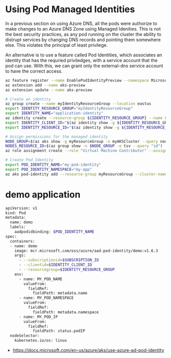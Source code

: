 # Using Pod Managed Identities

In a previous section on using Azure DNS, all the pods were authorize to make changes to an Azure DNS Zone using Managed Idenities.  This is not the best security practices, as any pod running on the cluster the ability to distrupt services by changing DNS records and pointing them somewhere else.  This violates the principal of least privilege.  

An alternative is to use a feature called Pod Identities, which associates an identity that has the requried priviledges, with a service account that the pod can use.  With this, we can grant only the external-dns service account to have the correct access.


```bash
az feature register --name EnablePodIdentityPreview --namespace Microsoft.ContainerService
az extension add --name aks-preview
az extension update --name aks-preview

# Create an identity
az group create --name myIdentityResourceGroup --location eastus
export IDENTITY_RESOURCE_GROUP="myIdentityResourceGroup"
export IDENTITY_NAME="application-identity"
az identity create --resource-group ${IDENTITY_RESOURCE_GROUP} --name ${IDENTITY_NAME}
export IDENTITY_CLIENT_ID="$(az identity show -g ${IDENTITY_RESOURCE_GROUP} -n ${IDENTITY_NAME} --query clientId -otsv)"
export IDENTITY_RESOURCE_ID="$(az identity show -g ${IDENTITY_RESOURCE_GROUP} -n ${IDENTITY_NAME} --query id -otsv)"

# Assign permissions for the managed identity
NODE_GROUP=$(az aks show -g myResourceGroup -n myAKSCluster --query nodeResourceGroup -o tsv)
NODES_RESOURCE_ID=$(az group show -n $NODE_GROUP -o tsv --query "id")
az role assignment create --role "Virtual Machine Contributor" --assignee "$IDENTITY_CLIENT_ID" --scope $NODES_RESOURCE_ID

# Create Pod Identity
export POD_IDENTITY_NAME="my-pod-identity"
export POD_IDENTITY_NAMESPACE="my-app"
az aks pod-identity add --resource-group myResourceGroup --cluster-name myAKSCluster --namespace ${POD_IDENTITY_NAMESPACE}  --name ${POD_IDENTITY_NAME} --identity-resource-id ${IDENTITY_RESOURCE_ID}
```

# demo application

```bash
apiVersion: v1
kind: Pod
metadata:
  name: demo
  labels:
    aadpodidbinding: $POD_IDENTITY_NAME
spec:
  containers:
  - name: demo
    image: mcr.microsoft.com/oss/azure/aad-pod-identity/demo:v1.6.3
    args:
      - --subscriptionid=$SUBSCRIPTION_ID
      - --clientid=$IDENTITY_CLIENT_ID
      - --resourcegroup=$IDENTITY_RESOURCE_GROUP
    env:
      - name: MY_POD_NAME
        valueFrom:
          fieldRef:
            fieldPath: metadata.name
      - name: MY_POD_NAMESPACE
        valueFrom:
          fieldRef:
            fieldPath: metadata.namespace
      - name: MY_POD_IP
        valueFrom:
          fieldRef:
            fieldPath: status.podIP
  nodeSelector:
    kubernetes.io/os: linux
```


* https://docs.microsoft.com/en-us/azure/aks/use-azure-ad-pod-identity
